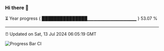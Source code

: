 ### Hi there 👋

⏳ Year progress { ███████████████▁▁▁▁▁▁▁▁▁▁▁▁▁▁▁ } 53.07 %

---

⏰ Updated on Sat, 13 Jul 2024 06:05:19 GMT

![Progress Bar CI](https://github.com/liununu/liununu/workflows/Progress%20Bar%20CI/badge.svg)

